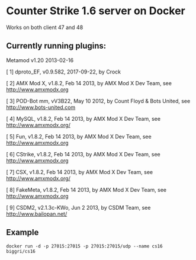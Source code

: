 # Counter Strike 1.6 server on Docker

Works on both client 47 and 48



## Currently running plugins:

Metamod v1.20  2013-02-16

 [  1] dproto_EF, v0.9.582, 2017-09-22, by Crock
 
 [  2] AMX Mod X, v1.8.2, Feb 14 2013, by AMX Mod X Dev Team, see http://www.amxmodx.org
 
 [  3] POD-Bot mm, vV3B22, May 10 2012, by Count Floyd & Bots United, see http://www.bots-united.com
 
 [  4] MySQL, v1.8.2, Feb 14 2013, by AMX Mod X Dev Team, see http://www.amxmodx.org/
 
 [  5] Fun, v1.8.2, Feb 14 2013, by AMX Mod X Dev Team, see http://www.amxmodx.org
 
 [  6] CStrike, v1.8.2, Feb 14 2013, by AMX Mod X Dev Team, see http://www.amxmodx.org
 
 [  7] CSX, v1.8.2, Feb 14 2013, by AMX Mod X Dev Team, see http://www.amxmodx.org/
 
 [  8] FakeMeta, v1.8.2, Feb 14 2013, by AMX Mod X Dev Team, see http://www.amxmodx.org
 
 [  9] CSDM2, v2.1.3c-KWo, Jun  2 2013, by CSDM Team, see http://www.bailopan.net/
 

## Example
```
docker run -d -p 27015:27015 -p 27015:27015/udp --name cs16 biggri/cs16
```
